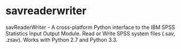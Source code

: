 savreaderwriter
===============

savReaderWriter - A cross-platform Python interface to the IBM SPSS Statistics Input Output Module. Read or Write SPSS system files (.sav, .zsav). Works with Python 2.7 and Python 3.3.